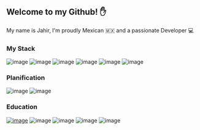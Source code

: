 ## Welcome to my Github! ✋

My name is Jahir, I'm proudly Mexican 🇲🇽 and a passionate Developer 💻

### My Stack
![image](https://img.shields.io/badge/Python-Avanzado-brightgreen?style=for-the-badge&logo=python&logoColor=white)
![image](https://img.shields.io/badge/Django-Avanzado-brightgreen?style=for-the-badge&logo=django&logoColor=white)
![image](https://img.shields.io/badge/DjangoRest-Medio-brightgreen?style=for-the-badge&logo=django&logoColor=white)
![image](https://img.shields.io/badge/React-Basico-yellow?style=for-the-badge&logo=react&logoColor=61DAFB)
![image](https://img.shields.io/badge/AWS-Basico-yellow?style=for-the-badge&logo=amazon-aws&logoColor=61DAFB)
![image](https://img.shields.io/badge/Visual_Studio_Code-0078D4?style=for-the-badge&logo=visual%20studio%20code&logoColor=white)

### Planification
![image](https://img.shields.io/badge/Notion-000000?style=for-the-badge&logo=notion&logoColor=white)
![image](https://img.shields.io/badge/Asana-DB4B6E?style=for-the-badge&logo=asana&logoColor=white)

### Education
[![image](https://img.shields.io/badge/Universidad_Politécnica_de_San_Luis_Potosí-0052CC?style=for-the-badge)](https://www.upslp.edu.mx/upslp/)
![image](https://img.shields.io/badge/Platzi-brightgreen?style=for-the-badge&logo=Udemy&logoColor=white)
![image](https://img.shields.io/badge/Udemy-EC5252?style=for-the-badge&logo=Udemy&logoColor=white)
![image](https://img.shields.io/badge/free%20code%20camp-27273D?style=for-the-badge&logo=freecodecamp&logoColor=white)
![image](https://img.shields.io/badge/Duolingo-58CC02?style=for-the-badge&logo=Duolingo&logoColor=white)
